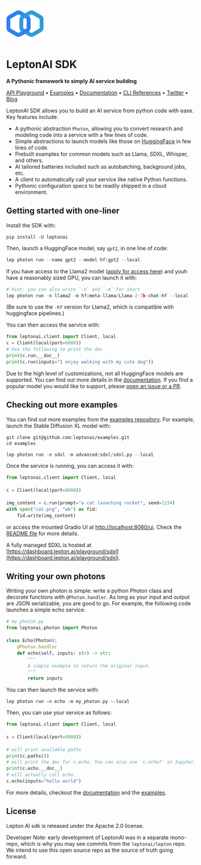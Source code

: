 <img src="assets/logo.svg" height=100>

# LeptonAI SDK

**A Pythonic framework to simply AI service building**

<a href="hhttps://dashboard.lepton.ai/playground">API Playground</a> •
<a href="https://github.com/leptonai/examples">Examples</a> •
<a href="https://lepton.ai/docs/">Documentation</a> •
<a href="https://lepton.ai/references">CLI References</a> •
<a href="https://twitter.com/leptonai">Twitter</a> •
<a href="https://leptonai.medium.com/">Blog</a>

LeptonAI SDK allows you to build an AI service from python code with ease. Key features include:

- A pythonic abstraction `Photon`, allowing you to convert research and modeling code into a service with a few lines of code.
- Simple abstractions to launch models like those on [HuggingFace](https://huggingface.co) in few lines of code.
- Prebuilt examples for common models such as Llama, SDXL, Whisper, and others.
- AI tailored batteries included such as autobatching, background jobs, etc.
- A client to automatically call your service like native Python functions.
- Pythonic configuration specs to be readily shipped in a cloud environment.

## Getting started with one-liner
Install the SDK with:

```shell
pip install -U leptonai
```
Then, launch a HuggingFace model, say `gpt2`, in one line of code:

```python
lep photon run --name gpt2 --model hf:gpt2 --local
```

If you have access to the Llama2 model ([apply for access here](https://huggingface.co/meta-llama/Llama-2-7b)) and youh have a reasonably sized GPU, you can launch it with:

```python
# hint: you can also write `-n` and `-m` for short
lep photon run -n llama2 -m hf:meta-llama/Llama-2-7b-chat-hf --local
```

(Be sure to use the `-hf` version for Llama2, which is compatible with huggingface pipelines.)

You can then access the service with:

```python
from leptonai.client import Client, local
c = Client(local(port=8080))
# Use the following to print the doc
print(c.run.__doc__)
print(c.run(inputs="I enjoy walking with my cute dog"))
```

Due to the high level of customizations, not all HuggingFace models are supported. You can find out more details in the [documentation](https://www.lepton.ai/docs/advanced/prebuilt_photons#hugging-face-photons). If you find a popular model you would like to support, please [open an issue or a PR](https://github.com/leptonai/leptonai-sdk/issues/new).

## Checking out more examples

You can find out more examples from the [examples repository](https://github.com/leptonai/examples). For example, launch the Stable Diffusion XL model with:

```shell
git clone git@github.com:leptonai/examples.git
cd examples
```

```python
lep photon run -n sdxl -m advanced/sdxl/sdxl.py --local
```

Once the service is running, you can access it with:
    
```python
from leptonai.client import Client, local

c = Client(local(port=8080))

img_content = c.run(prompt="a cat launching rocket", seed=1234)
with open("cat.png", "wb") as fid:
    fid.write(img_content)
```

or access the mounted Gradio UI at [http://localhost:8080/ui](http://localhost:8080/ui). Check the [README file](https://github.com/leptonai/examples/blob/main/advanced/sdxl/README.md) for more details.

A fully managed SDXL is hosted at [https://dashboard.lepton.ai/playground/sdxl](https://dashboard.lepton.ai/playground/sdxl).

## Writing your own photons

Writing your own photon is simple: write a python Photon class and decorate functions with `@Photon.handler`. As long as your input and output are JSON serializable, you are good to go. For example, the following code launches a simple echo service:

```python
# my_photon.py
from leptonai.photon import Photon

class Echo(Photon):
    @Photon.handler
    def echo(self, inputs: str) -> str:
        """
        A simple example to return the original input.
        """
        return inputs
```

You can then launch the service with:

```shell
lep photon run -n echo -m my_photon.py --local
```

Then, you can use your service as follows:
```python
from leptonai.client import Client, local

c = Client(local(port=8080))

# will print available paths
print(c.paths())
# will print the doc for c.echo. You can also use `c.echo?` in Jupyter.
print(c.echo.__doc__)
# will actually call echo.
c.echo(inputs="hello world")
```

For more details, checkout the [documentation](https://lepton.ai/docs/) and the [examples](https://github.com/leptonai/examples).

## License

Lepton AI sdk is released under the Apache 2.0 license.

Developer Note: early development of LeptonAI was in a separate mono-repo, which is why you may see commits from the `leptonai/lepton` repo. We intend to use this open source repo as the source of truth going forward.